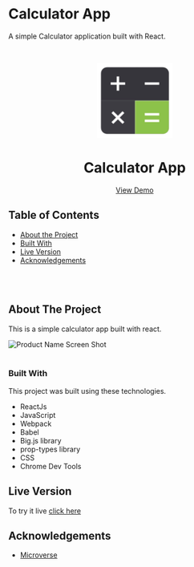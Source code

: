# Calculator App

A simple Calculator application built with React.

<!--
*** Thanks for checking out this README Template. If you have a suggestion that would
*** make this better, please fork the repo and create a pull request or simply open
*** an issue with the tag "enhancement".
*** Thanks again! Now go create something AMAZING! :D
-->

<!-- PROJECT SHIELDS -->
<!--
*** I'm using markdown "reference style" links for readability.
*** Reference links are enclosed in brackets [ ] instead of parentheses ( ).
*** See the bottom of this document for the declaration of the reference variables
*** for contributors-url, forks-url, etc. This is an optional, concise syntax you may use.
*** https://www.markdownguide.org/basic-syntax/#reference-style-links
-->


<!-- PROJECT LOGO -->
<br />
<p align="center">
  <a href="https://github.com/paragnassa/Calculator/blob/main/calculator.png">
    <img src="https://github.com/paragnassa/Calculator/blob/main/calc.png" alt="Logo" width="150" height="150">
  </a>

  <h1 align="center">Calculator App</h1>

  <p align="center">
    <a href="https://project-calculator-react.herokuapp.com/">View Demo</a>
    
    
  </p>
</p>

<!-- TABLE OF CONTENTS -->
## Table of Contents

* [About the Project](#about-the-project)
* [Built With](#built-with)
* [Live Version](#live-version)
* [Acknowledgements](#acknowledgements)

<br>
<br>
<!-- ABOUT THE PROJECT -->

## About The Project

This is a simple calculator app built with react.

![Product Name Screen Shot][product-screenshot]
<br>
<br>
<!-- ![Product Name Screen Shot][product-screenshot2] -->

<!-- ABOUT THE PROJECT -->

### Built With
This project was built using these technologies.
* ReactJs
* JavaScript
* Webpack
* Babel
* Big.js library
* prop-types library
* CSS
* Chrome Dev Tools

## Live Version
To try it live [click here](https://project-calculator-react.herokuapp.com/)





<!-- ACKNOWLEDGEMENTS -->
## Acknowledgements
* [Microverse](https://www.microverse.org/)


[product-screenshot]: public/calculator.png
<!-- [product-screenshot2]: https://github.com/paragnassa/Calculator/blob/main/calculator.png -->



